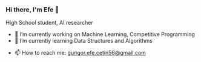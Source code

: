 ### Hi there, I'm Efe 👋

<!--
**gungorefecetin/gungorefecetin** is a ✨ _special_ ✨ repository because its `README.md` (this file) appears on your GitHub profile. -->

High School student, AI researcher

- 🔭 I’m currently working on Machine Learning, Competitive Programming
- 🌱 I’m currently learning Data Structures and Algorithms
<!--- 👯 I’m looking to collaborate on ... 
- 🤔 I’m looking for help with ...
- 💬 Ask me about ...-->
- 📫 How to reach me: gungor.efe.cetin56@gmail.com
<!--- 😄 Pronouns: ...
- ⚡ Fun fact: ...
-->
